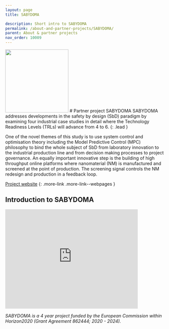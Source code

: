 ```yaml
---
layout: page
title: SABYDOMA

description: Short intro to SABYDOMA
permalink: /about-and-partner-projects/SABYDOMA/
parent: About & partner projects
nav_order: 10009
---
```

<img src="{{ site.baseurl }}/images/logos/Sabydoma.png" width="200" class="image--right" />
#  Partner project SABYDOMA
SABYDOMA addresses developments in the safety by design (SbD) paradigm by examining four industrial case studies in detail where the Technology Readiness Levels (TRLs) will advance from 4 to 6. 
{: .lead }

One of the novel themes of this study is to use system control and optimisation theory including the Model Predictive Control (MPC) philosophy to bind the whole subject of SbD from laboratory innovation to the industrial production line and from decision making processes to project governance. An equally important innovative step is the building of high throughput online platforms where nanomaterial (NM) is manufactured and screened at the point of production. The screening signal controls the NM redesign and production in a feedback loop.

[Project website](https://www.sabydoma.eu/)
{: .more-link .more-link--webpages }


## Introduction to SABYDOMA
<iframe width="420" height="315" src="https://www.youtube.com/embed/utNWix23VyA" frameborder="0" allowfullscreen="allowfullscreen">&nbsp;</iframe>


_SABYDOMA is a 4 year project funded by the European Commission within Horizon2020 (Grant Agreement 862444; 2020 - 2024)._
